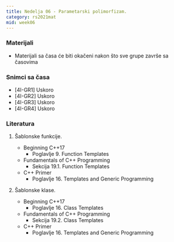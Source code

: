 ```yaml
---
title: Nedelja 06 - Parametarski polimorfizam.
category: rs2021mat
mid: week06
---
```


### Materijali

- Materijali sa časa će biti okačeni nakon što sve grupe završe sa časovima

### Snimci sa časa

- [4I-GR1] Uskoro
- [4I-GR2] Uskoro
- [4I-GR3] Uskoro
- [4I-GR4] Uskoro

### Literatura

1. Šablonske funkcije.
    - Beginning C++17
        - Poglavlje 9. Function Templates
    - Fundamentals of C++ Programming
        - Sekcija 19.1. Function Templates
    - C++ Primer
        - Poglavlje 16. Templates and Generic Programming

1. Šablonske klase.
    - Beginning C++17
        - Poglavlje 16. Class Templates
    - Fundamentals of C++ Programming
        - Sekcija 19.2. Class Templates
    - C++ Primer
        - Poglavlje 16. Templates and Generic Programming 
